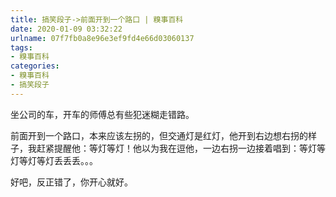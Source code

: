 ```yaml
---
title: 搞笑段子->前面开到一个路口 | 糗事百科
date: 2020-01-09 03:32:22
urlname: 07f7fb0a8e96e3ef9fd4e66d03060137
tags: 
- 糗事百科
categories:
- 糗事百科
- 搞笑段子
---
```

坐公司的车，开车的师傅总有些犯迷糊走错路。

前面开到一个路口，本来应该左拐的，但交通灯是红灯，他开到右边想右拐的样子，我赶紧提醒他：等灯等灯！他以为我在逗他，一边右拐一边接着唱到：等灯等灯等灯等灯丢丢丢。。。

好吧，反正错了，你开心就好。


